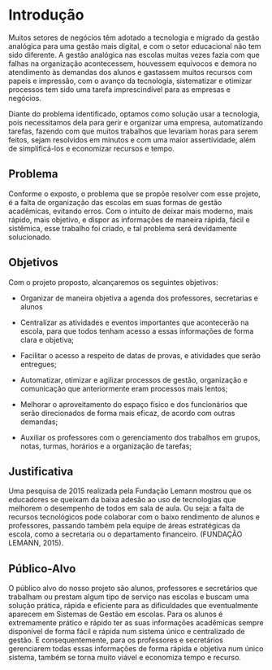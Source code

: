 # Introdução

Muitos setores de negócios têm adotado a tecnologia e migrado da gestão analógica para uma gestão mais digital, e com o setor educacional não tem sido diferente. A gestão analógica nas escolas muitas vezes fazia com que falhas na organização acontecessem, houvessem equívocos e demora no atendimento às demandas dos alunos e gastassem muitos recursos com papeis e impressão, com o avanço da tecnologia, sistematizar e otimizar processos tem sido uma tarefa imprescindível para as empresas e negócios.  

Diante do problema identificado, optamos como solução usar a tecnologia, pois necessitamos dela para gerir e organizar uma empresa, automatizando tarefas, fazendo com que muitos trabalhos que levariam horas para serem feitos, sejam resolvidos em minutos e com uma maior assertividade, além de simplificá-los e economizar recursos e tempo.  

## Problema
Conforme o exposto, o problema que se propõe resolver com esse projeto, é a falta de organização das escolas em suas formas de gestão acadêmicas, evitando erros. Com o intuito de deixar mais moderno, mais rápido, mais objetivo, e dispor as informações de maneira rápida, fácil e sistêmica, esse trabalho foi criado, e tal problema será devidamente solucionado. 

## Objetivos

Com o projeto proposto, alcançaremos os seguintes objetivos: 

 - Organizar de maneira objetiva a agenda dos professores, secretarias e alunos 

 - Centralizar as atividades e eventos importantes que acontecerão na escola, para que todos tenham acesso a essas informações de forma clara e objetiva; 

 - Facilitar o acesso a respeito de datas de provas, e atividades que serão entregues; 

 - Automatizar, otimizar e agilizar processos de gestão, organização e comunicação que anteriormente eram processos mais lentos; 

 - Melhorar o aproveitamento do espaço físico e dos funcionários que serão direcionados de forma mais eficaz, de acordo com outras demandas; 

 - Auxiliar os professores com o gerenciamento dos trabalhos em grupos, notas, turmas, horários e a organização de  tarefas; 

## Justificativa

Uma pesquisa de 2015 realizada pela Fundação Lemann mostrou que os educadores se queixam da baixa adesão ao uso de tecnologias que melhorem o desempenho de todos em sala de aula. Ou seja: a falta de recursos tecnológicos pode colaborar com o baixo rendimento de alunos e professores, passando também pela equipe de áreas estratégicas da escola, como a secretaria ou o departamento financeiro. (FUNDAÇÃO LEMANN, 2015). 

## Público-Alvo

O público alvo do nosso projeto são alunos, professores e secretários que trabalham ou prestam algum tipo de serviço nas escolas e buscam uma solução prática, rápida e eficiente para as dificuldades que eventualmente aparecem em Sistemas de Gestão em escolas. Para os alunos é extremamente prático e rápido ter as suas informações acadêmicas sempre disponível de forma fácil e rápida num sistema único e centralizado de gestão. E consequentemente, para os professores e secretários gerenciarem todas essas informações de forma rápida e objetiva num único sistema, também se torna muito viável e economiza tempo e recurso. 
